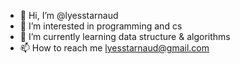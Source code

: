 - 👋 Hi, I’m @lyesstarnaud
- 👀 I’m interested in programming and cs 
- 🌱 I’m currently learning data structure & algorithms
- 📫 How to reach me lyesstarnaud@gmail.com

<!---
lyesstarnaud/lyesstarnaud is a ✨ special ✨ repository because its `README.md` (this file) appears on your GitHub profile.
You can click the Preview link to take a look at your changes.
--->

